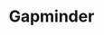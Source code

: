 ---
name: gapminderE
layout: vistory
title: Gapminder
hidden: true
description: Comparing Wealth vs. Life Excepectancy over time, illustrating the basic concepts of Vistories.
vistory: gapminder/#clue_graph=workspaceForGapminderCvcx5&clue_state=30&clue=E&clue_slide=41
---